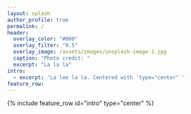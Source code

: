 ```yaml
---
layout: splash
author_profile: true
permalink: /
header:
  overlay_color: "#000"
  overlay_filter: "0.5"
  overlay_image: /assets/images/unsplash-image-1.jpg
  caption: "Photo credit: "
  excerpt: "La la la"
intro:
  - excerpt: 'La lee la la. Centered with `type="center"`'
feature_row:
---
```


{% include feature_row id="intro" type="center" %}